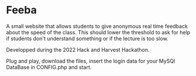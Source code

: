 # Feeba
A small website that allows students to give anonymous real time feedback about the speed of the class. This should lower the threshold to ask for help if students don't understand something or if the lecture is too slow.

Developped during the 2022 Hack and Harvest Hackathon.

Plug and play, download the files, insert the login data for your MySQl DataBase in CONFIG.php and start.
